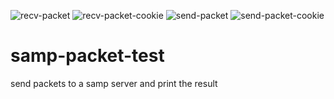 ![recv-packet](https://user-images.githubusercontent.com/49288635/172060382-197ab05f-c9cf-47e7-ab1b-38a77c4246d3.png)
![recv-packet-cookie](https://user-images.githubusercontent.com/49288635/172060383-9051d4e6-6ddd-423f-b93a-c9fb70f25938.png)
![send-packet](https://user-images.githubusercontent.com/49288635/172060384-4b430778-7030-484b-8a35-be7ea60e1da2.png)
![send-packet-cookie](https://user-images.githubusercontent.com/49288635/172060385-910d30e2-4933-4a1b-ac3d-7e8011d01e72.png)
# samp-packet-test
send packets to a samp server and print the result
